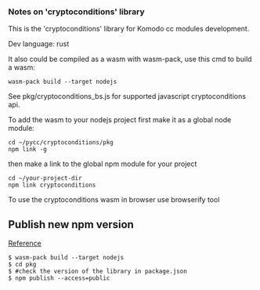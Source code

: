 ### Notes on 'cryptoconditions' library

This is the 'cryptoconditions' library for Komodo cc modules development.

Dev language: rust

It also could be compiled as a wasm with wasm-pack, use this cmd to build a wasm:

`wasm-pack build --target nodejs`

See pkg/cryptoconditions_bs.js for supported javascript cryptoconditions api.

To add the wasm to your nodejs project first make it as a global node module:
```
cd ~/pycc/cryptoconditions/pkg
npm link -g
```
then make a link to the global npm module for your project
```
cd ~/your-project-dir
npm link cryptoconditions
```

To use the cryptoconditions wasm in browser use browserify tool


## Publish new npm version

[Reference](https://rustwasm.github.io/docs/wasm-pack/tutorials/npm-browser-packages/packaging-and-publishing.html)

```
$ wasm-pack build --target nodejs
$ cd pkg
$ #check the version of the library in package.json
$ npm publish --access=public
```